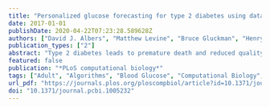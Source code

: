 ```yaml
---
title: "Personalized glucose forecasting for type 2 diabetes using data assimilation"
date: 2017-01-01
publishDate: 2020-04-22T07:23:28.589628Z
authors: ["David J. Albers", "Matthew Levine", "Bruce Gluckman", "Henry Ginsberg", "George Hripcsak", "Lena Mamykina"]
publication_types: ["2"]
abstract: "Type 2 diabetes leads to premature death and reduced quality of life for 8% of Americans. Nutrition management is critical to maintaining glycemic control, yet it is difficult to achieve due to the high individual differences in glycemic response to nutrition. Anticipating glycemic impact of different meals can be challenging not only for individuals with diabetes, but also for expert diabetes educators. Personalized computational models that can accurately forecast an impact of a given meal on an individual's blood glucose levels can serve as the engine for a new generation of decision support tools for individuals with diabetes. However, to be useful in practice, these computational engines need to generate accurate forecasts based on limited datasets consistent with typical self-monitoring practices of individuals with type 2 diabetes. This paper uses three forecasting machines: (i) data assimilation, a technique borrowed from atmospheric physics and engineering that uses Bayesian modeling to infuse data with human knowledge represented in a mechanistic model, to generate real-time, personalized, adaptable glucose forecasts; (ii) model averaging of data assimilation output; and (iii) dynamical Gaussian process model regression. The proposed data assimilation machine, the primary focus of the paper, uses a modified dual unscented Kalman filter to estimate states and parameters, personalizing the mechanistic models. Model selection is used to make a personalized model selection for the individual and their measurement characteristics. The data assimilation forecasts are empirically evaluated against actual postprandial glucose measurements captured by individuals with type 2 diabetes, and against predictions generated by experienced diabetes educators after reviewing a set of historical nutritional records and glucose measurements for the same individual. The evaluation suggests that the data assimilation forecasts compare well with specific glucose measurements and match or exceed in accuracy expert forecasts. We conclude by examining ways to present predictions as forecast-derived range quantities and evaluate the comparative advantages of these ranges."
featured: false
publication: "*PLoS computational biology*"
tags: ["Adult", "Algorithms", "Blood Glucose", "Computational Biology", "Diabetes Mellitus", "Type 2", "Female", "Humans", "Insulin", "Male", "Patient-Specific Modeling"]
url_pdf: "https://journals.plos.org/ploscompbiol/article?id=10.1371/journal.pcbi.1005232"
doi: "10.1371/journal.pcbi.1005232"
---
```


